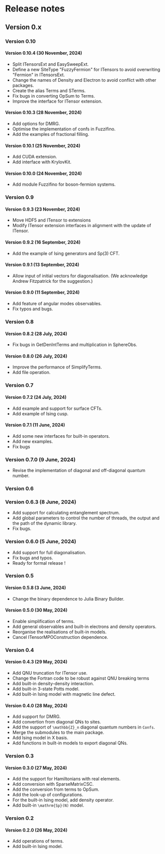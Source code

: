 # Release notes 

## Version 0.x

### Version 0.10

#### Version 0.10.4 (30 November, 2024)

- Split ITensorsExt and EasySweepExt.
- Define a new SiteType "FuzzyFermion" for ITensors to avoid overwriting "Fermion" in ITensorsExt.
- Change the names of Density and Electron to avoid conflict with other packages.
- Create the alias Terms and STerms.
- Fix bugs in converting OpSum to Terms.
- Improve the interface for ITensor extension.

#### Version 0.10.3 (28 November, 2024)

- Add options for DMRG. 
- Optimise the implementation of confs in Fuzzifino.
- Add the examples of fractional filling.

#### Version 0.10.1 (25 November, 2024)

- Add CUDA extension. 
- Add interface with KrylovKit.

#### Version 0.10.0 (24 November, 2024)

- Add module Fuzzifino for boson-fermion systems.

### Version 0.9

#### Version 0.9.3 (23 November, 2024)

- Move HDF5 and ITensor to extensions
- Modify ITensor extension interfaces in alignment with the update of ITensor.

#### Version 0.9.2 (16 September, 2024)

- Add the example of Ising generators and Sp(3) CFT.

#### Version 0.9.1 (13 September, 2024)

- Allow input of initial vectors for diagonalisation. (We acknowledge Andrew Fitzpatrick for the suggestion.)

#### Version 0.9.0 (11 September, 2024)

- Add feature of angular modes observables.
- Fix typos and bugs.

### Version 0.8

#### Version 0.8.2 (28 July, 2024)

- Fix bugs in GetDenIntTerms and multiplication in SphereObs. 

#### Version 0.8.0 (26 July, 2024)

- Improve the performance of SimplifyTerms. 
- Add file operation. 

### Version 0.7

#### Version 0.7.2 (24 July, 2024)

- Add example and support for surface CFTs. 
- Add example of Ising cusp.

#### Version 0.7.1 (11 June, 2024)

- Add some new interfaces for built-in operators. 
- Add new examples. 
- Fix bugs

### Version 0.7.0 (9 June, 2024)

- Revise the implementation of diagonal and off-diagonal quantum number. 

### Version 0.6

### Version 0.6.3 (8 June, 2024)

- Add support for calculating entanglement spectrum. 
- Add global parameters to control the number of threads, the output and the path of the dynamic library. 
- Fix bugs. 

### Version 0.6.0 (5 June, 2024)

- Add support for full diagonalisation. 
- Fix bugs and typos.
- Ready for formal release !

### Version 0.5

#### Version 0.5.8 (3 June, 2024)

- Change the binary dependence to Julia Binary Builder. 

#### Version 0.5.0 (30 May, 2024)

- Enable simplification of terms.
- Add general observables and built-in electrons and density operators. 
- Reorganise the realisations of built-in models.
- Cancel ITensorMPOConstruction dependence. 

### Version 0.4

#### Version 0.4.3 (29 May, 2024)

- Add QNU truncation for ITensor use.
- Change the Fortran code to be robust against QNU breaking terms
- Add built-in density-density interaction. 
- Add built-in 3-state Potts model.
- Add built-in Ising model with magnetic line defect. 

#### Version 0.4.0 (28 May, 2024)

- Add support for DMRG.
- Add convertion from diagonal QNs to sites. 
- Add the support of ``\mathbb{Z}_n`` diagonal quantum numbers in `Confs`.
- Merge the submodules to the main package. 
- Add Ising model in X basis.  
- Add functions in built-in models to export diagonal QNs. 

### Version 0.3

#### Version 0.3.0 (27 May, 2024)

- Add the support for Hamiltonians with real elements. 
- Add conversion with SparseMatrixCSC. 
- Add the conversion from terms to OpSum.
- Add the look-up of configurations. 
- For the built-in Ising model, add density operator.
- Add built-in ``\mathrm{Sp}(N)`` model. 

### Version 0.2

#### Version 0.2.0 (26 May, 2024)

- Add operations of terms.
- Add built-in Ising model. 